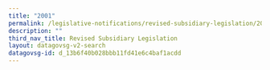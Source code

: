 ```yaml
---
title: "2001"
permalink: /legislative-notifications/revised-subsidiary-legislation/2001/
description: ""
third_nav_title: Revised Subsidiary Legislation
layout: datagovsg-v2-search
datagovsg-id: d_13b6f40b028bbb11fd41e6c4baf1acdd
---
```

